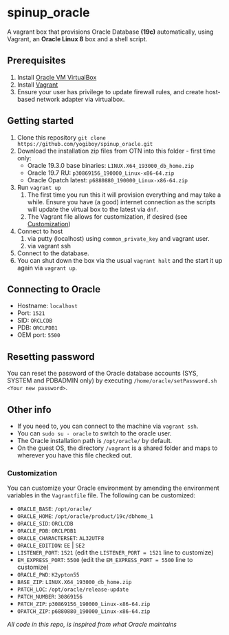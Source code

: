 # spinup_oracle
A vagrant box that provisions Oracle Database **(19c)** automatically, using Vagrant, an **Oracle Linux 8** box and a shell script.

## Prerequisites
1. Install [Oracle VM VirtualBox](https://www.virtualbox.org/wiki/Downloads)
2. Install [Vagrant](https://vagrantup.com/)
3. Ensure your user has privilege to update firewall rules, and create host-based network adapter via virtualbox.

## Getting started
1. Clone this repository `git clone https://github.com/yogiboy/spinup_oracle.git`
2. Download the installation zip files from OTN into this folder - first time only:
   * Oracle 19.3.0 base binaries: `LINUX.X64_193000_db_home.zip`
   * Oracle 19.7 RU:              `p30869156_190000_Linux-x86-64.zip`
   * Oracle Opatch latest:        `p6880880_190000_Linux-x86-64.zip`
3. Run `vagrant up`
   1. The first time you run this it will provision everything and may take a while. Ensure you have (a good) internet connection as the scripts will update the virtual box to the latest via `dnf`.
   2. The Vagrant file allows for customization, if desired (see [Customization](#customization))
4. Connect to host
   1. via putty (localhost) using `common_private_key` and vagrant user.
   2. via vagrant ssh
5. Connect to the database.
6. You can shut down the box via the usual `vagrant halt` and the start it up again via `vagrant up`.

## Connecting to Oracle
* Hostname: `localhost`
* Port:     `1521`
* SID:      `ORCLCDB`
* PDB:      `ORCLPDB1`
* OEM port: `5500`

## Resetting password
You can reset the password of the Oracle database accounts (SYS, SYSTEM and PDBADMIN only) by executing `/home/oracle/setPassword.sh <Your new password>`.

## Other info

* If you need to, you can connect to the machine via `vagrant ssh`.
* You can `sudo su - oracle` to switch to the oracle user.
* The Oracle installation path is `/opt/oracle/` by default.
* On the guest OS, the directory `/vagrant` is a shared folder and maps to wherever you have this file checked out.

### Customization
You can customize your Oracle environment by amending the environment variables in the `Vagrantfile` file.
The following can be customized:
* `ORACLE_BASE`:          `/opt/oracle/`
* `ORACLE_HOME`:          `/opt/oracle/product/19c/dbhome_1`
* `ORACLE_SID`:           `ORCLCDB`
* `ORACLE_PDB`:           `ORCLPDB1`
* `ORACLE_CHARACTERSET`:  `AL32UTF8`
* `ORACLE_EDITION`:       `EE` | `SE2`
* `LISTENER_PORT`:        `1521` (edit the `LISTENER_PORT = 1521` line to customize)
* `EM_EXPRESS_PORT`:      `5500` (edit the `EM_EXPRESS_PORT = 5500` line to customize)
* `ORACLE_PWD`:           `K2ypton55`
* `BASE_ZIP`:             `LINUX.X64_193000_db_home.zip`
* `PATCH_LOC`:            `/opt/oracle/release-update`
* `PATCH_NUMBER`:         `30869156`
* `PATCH_ZIP`:            `p30869156_190000_Linux-x86-64.zip`
* `OPATCH_ZIP`:           `p6880880_190000_Linux-x86-64.zip`

*All code in this repo, is inspired from what Oracle maintains* 
